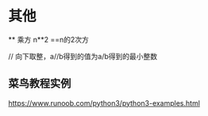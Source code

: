 # 其他

** 乘方 n**2 ==n的2次方

// 向下取整，a//b得到的值为a/b得到的最小整数



## 菜鸟教程实例

https://www.runoob.com/python3/python3-examples.html
